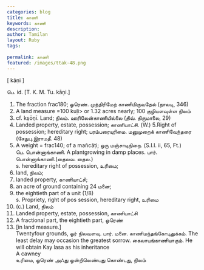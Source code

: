 ```yaml
---
categories: blog
title: காணி
keywords: காணி
description: 
author: Tamilan
layout: Ruby
tags: 
 
permalink: காணி
featured: /images/ttak-48.png
---
```

  
[ kāṇi ]  
  
பெ. id. [T. K. M. Tu. kāṇi.]  
1. The fraction frac180; ஓரெண். முந்திரிமேற் காணிமிகுவதேல் (நாலடி, 346)  
2. A land measure =100 kuḻi> or 1.32 acres nearly; 100 குழியளவுள்ள நிலம்  
3. cf. kṣōṇī. Land; நிலம். ஊரிலேன்காணியில்லை (திவ். திருமாலை, 29)  
4. Landed property, estate, possession; காணியாட்சி. (W.) 5.Right of possession; hereditary right; பரம்பரையுரிமை. மனுமுறைக் காணிவேந்தரை (சேதுபு.இராமதீ. 48)  
6. A weight = frac140; of a mañcāṭi; ஒரு மஞ்சாடிநிறை. (S.I.I. ii, 65, Ft.)  
பெ. பொன்னாங்காணி. A plantgrowing in damp places. பார். பொன்னாங்காணி.(தைலவ. தைல.)  
s. hereditary right of possession, உரிமை;  
2. land, நிலம்;  
3. landed property, காணியாட்சி;  
4. an acre of ground containing 24 மனை;  
5. the eightieth part of a unit (1/8)  
s. Propriety, right of pos session, hereditary right, உரிமை  
2. (c.) Land, நிலம்  
3. Landed property, estate, possession, காணியாட்சி  
4. A fractional part, the eightieth part, ஓரெண்  
5. [in land measure.]  
Twentyfour grounds, ஓர் நிலவளவு. பார். மனை. காணிமந்தங்கோடிதுக்கம். The least delay may occasion the greatest sorrow. கைலாயங்காணியாகும். He will obtain Kay lasa as his inheritance  
A cawney  
உரிமை, ஓரெண் அஃது ஒன்றிலெண்பது கொண்டது, நிலம்